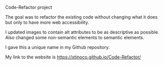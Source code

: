 Code-Refactor project

The goal was to refactor the existing code without changing what it does but only to have more web accessibility.

I updated images to contain alt attributes to be as descriptive as possible.
Also changed some non-semantic elements to semantic elements.

I gave this a unique name in my Github repository.

My link to the website is https://xtinoco.github.io/Code-Refactor/


